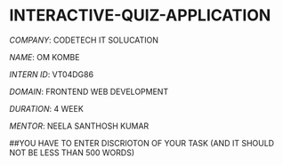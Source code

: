 # INTERACTIVE-QUIZ-APPLICATION

*COMPANY*: CODETECH IT SOLUCATION 

*NAME*: OM KOMBE

*INTERN ID*: VT04DG86

*DOMAIN*: FRONTEND WEB DEVELOPMENT

*DURATION*: 4 WEEK

*MENTOR*: NEELA SANTHOSH KUMAR 

##YOU HAVE TO ENTER DISCRIOTON OF YOUR TASK (AND IT SHOULD NOT BE LESS THAN 500 WORDS)
